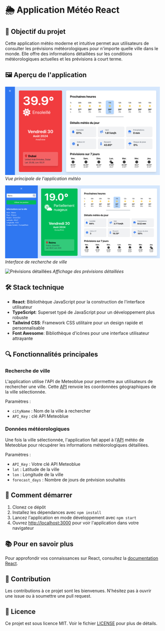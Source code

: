 # 🌦️ Application Météo React

## 🎯 Objectif du projet

Cette application météo moderne et intuitive permet aux utilisateurs de consulter les prévisions météorologiques pour n'importe quelle ville dans le monde. Elle offre des informations détaillées sur les conditions météorologiques actuelles et les prévisions à court terme.

## 🖼️ Aperçu de l'application

![Capture d'écran de l'application](./public/img/app-screenshot.png)
*Vue principale de l'application météo*

![Interface de recherche](./public/img/search-interface.png)
*Interface de recherche de ville*

![Prévisions détaillées](./public/img/detailed-forecast.png)
*Affichage des prévisions détaillées*

## 🛠️ Stack technique

- **React**: Bibliothèque JavaScript pour la construction de l'interface utilisateur
- **TypeScript**: Superset typé de JavaScript pour un développement plus robuste
- **Tailwind CSS**: Framework CSS utilitaire pour un design rapide et personnalisable
- **Font Awesome**: Bibliothèque d'icônes pour une interface utilisateur attrayante

## 🔍 Fonctionnalités principales

### Recherche de ville
L'application utilise l'API de Meteoblue pour permettre aux utilisateurs de rechercher une ville. Cette [API](https://www.meteoblue.com/en/server/search/query3?query=${cityName}&apikey={API_Key}) renvoie les coordonnées géographiques de la ville sélectionnée.

Paramètres :
- `cityName` : Nom de la ville à rechercher
- `API_Key` : clé API Meteoblue


### Données météorologiques
Une fois la ville sélectionnée, l'application fait appel à l'[API](https://my.meteoblue.com/packages/basic-day_current_clouds-day_sunmoon?apikey={API_Key}&lat=${lat}&lon=${lon}&asl=108&format=json&forecast_days=7) météo de Meteoblue pour récupérer les informations météorologiques détaillées.

Paramètres :
- `API_Key` : Votre clé API Meteoblue
- `lat` : Latitude de la ville
- `lon` : Longitude de la ville
- `forecast_days` : Nombre de jours de prévision souhaités

## 🚀 Comment démarrer

1. Clonez ce dépôt
2. Installez les dépendances avec `npm install`
3. Lancez l'application en mode développement avec `npm start`
4. Ouvrez [http://localhost:3000](http://localhost:3000) pour voir l'application dans votre navigateur

## 📚 Pour en savoir plus

Pour approfondir vos connaissances sur React, consultez la [documentation React](https://reactjs.org/).

## 🤝 Contribution

Les contributions à ce projet sont les bienvenues. N'hésitez pas à ouvrir une issue ou à soumettre une pull request.

## 📄 Licence

Ce projet est sous licence MIT. Voir le fichier [LICENSE](LICENSE) pour plus de détails.


